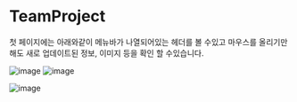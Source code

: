 # TeamProject
첫 페이지에는 아래와같이 메뉴바가 나열되어있는 헤더를 볼 수있고 마우스를 올리기만해도 새로 업데이트된 정보, 이미지 등을 확인 할 수있습니다.

![image](https://user-images.githubusercontent.com/114595102/229290904-9ad0922e-9408-4e48-93ad-7d943b5c069b.png)
![image](https://user-images.githubusercontent.com/114595102/229290981-a2cc9afa-842d-4341-b255-090c20385bd4.png)



![image](https://user-images.githubusercontent.com/114595102/229292333-9cf66a53-d88e-4f0b-be8b-38489abd12cb.png)

